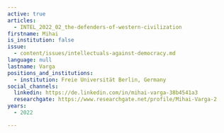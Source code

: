```yaml
---
active: true
articles:
  - INTEL_2022_02_the-defenders-of-western-civilization
firstname: Mihai
is_institution: false
issue:
  - content/issues/intellectuals-against-democracy.md
language: null
lastname: Varga
positions_and_institutions:
  - institution: Freie Universität Berlin, Germany
social_channels:
  linkedin: https://de.linkedin.com/in/mihai-varga-38b4541a3
  researchgate: https://www.researchgate.net/profile/Mihai-Varga-2
years:
  - 2022

---
```

